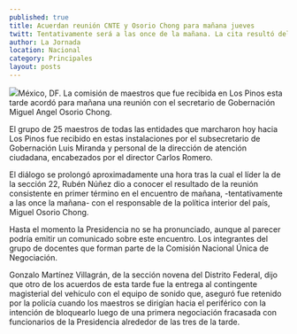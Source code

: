 ```yaml
---
published: true
title: Acuerdan reunión CNTE y Osorio Chong para mañana jueves
twitt: Tentativamente será a las once de la mañana. La cita resultó del encuentro que tuvieron una comisión de maestros con el subsecretario de Gobernación en Los Pinos.
author: La Jornada
location: Nacional
category: Principales
layout: posts
---
```


![](http://i.imgur.com/xmDM2h7m.jpg)México, DF. La comisión de maestros que fue recibida en Los Pinos esta tarde acordó para mañana una reunión con el secretario de Gobernación Miguel Angel Osorio Chong.

El grupo de 25 maestros de todas las entidades que marcharon hoy hacia Los Pinos fue recibido en estas instalaciones por el subsecretario de Gobernación Luis Miranda y personal de la dirección de atención ciudadana, encabezados por el director Carlos Romero.

El diálogo se prolongó aproximadamente una hora tras la cual el líder la de la sección 22, Rubén Núñez dio a conocer el resultado de la reunión consistente en primer término en el encuentro de mañana, -tentativamente a las once la mañana- con el responsable de la política interior del país, Miguel Osorio Chong.

Hasta el momento la Presidencia no se ha pronunciado, aunque al parecer podría emitir un comunicado sobre este encuentro. Los integrantes del grupo de docentes que forman parte de la Comisión Nacional Única de Negociación.

Gonzalo Martínez Villagrán, de la sección novena del Distrito Federal, dijo que otro de los acuerdos de esta tarde fue la entrega al contingente magisterial del vehículo con el equipo de sonido que, aseguró fue retenido por la policía cuando los maestros se dirigían hacia el periférico con la intención de bloquearlo luego de una primera negociación fracasada con funcionarios de la Presidencia alrededor de las tres de la tarde.
